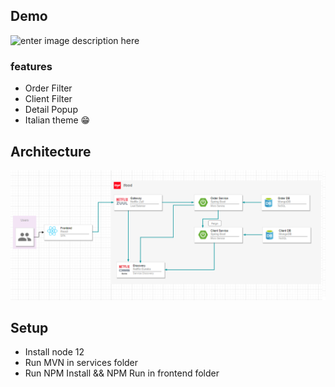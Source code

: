## Demo
![enter image description here](./docs/demo.gif)

### features

 - Order Filter
 - Client Filter
 - Detail Popup
 - Italian theme 😁 

## Architecture

![enter image description here](./docs/hld_demo.png)

## Setup 
 
 - Install node 12
 - Run MVN in services folder
 - Run NPM Install && NPM Run in frontend folder
